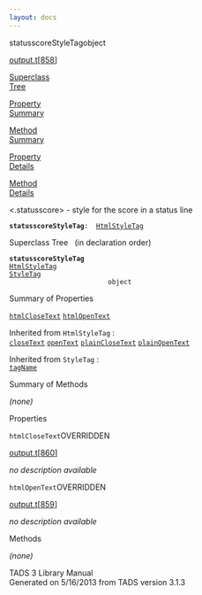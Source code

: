 ```yaml
---
layout: docs
---
```

<span class="title">statusscoreStyleTag</span><span class="type">object</span>

[output.t](../file/output.t.html)\[[858](../source/output.t.html#858)\]

[Superclass  
Tree](#_SuperClassTree_)

[Property  
Summary](#_PropSummary_)

[Method  
Summary](#_MethodSummary_)

[Property  
Details](#_Properties_)

[Method  
Details](#_Methods_)



\<.statusscore\> - style for the score in a status line

**`statusscoreStyleTag`**` :   `[`HtmlStyleTag`](../object/HtmlStyleTag.html)



<span id="_SuperClassTree_"></span>



<span class="hdln">Superclass Tree</span>   (in declaration order)



**`statusscoreStyleTag`**  
[`HtmlStyleTag`](../object/HtmlStyleTag.html)  
[`StyleTag`](../object/StyleTag.html)  
`                         object`  
<span id="_PropSummary_"></span>



<span class="hdln">Summary of Properties</span>  



[`htmlCloseText`](#htmlCloseText) [`htmlOpenText`](#htmlOpenText)

Inherited from `HtmlStyleTag` :  
[`closeText`](../object/HtmlStyleTag.html#closeText) [`openText`](../object/HtmlStyleTag.html#openText) [`plainCloseText`](../object/HtmlStyleTag.html#plainCloseText) [`plainOpenText`](../object/HtmlStyleTag.html#plainOpenText)

Inherited from `StyleTag` :  
[`tagName`](../object/StyleTag.html#tagName)

<span id="_MethodSummary_"></span>



<span class="hdln">Summary of Methods</span>  









*(none)* <span id="_Properties_"></span>



<span class="hdln">Properties</span>  



<span id="htmlCloseText"></span>

`htmlCloseText`<span class="rem">OVERRIDDEN</span>

[output.t](../file/output.t.html)\[[860](../source/output.t.html#860)\]



*no description available*



<span id="htmlOpenText"></span>

`htmlOpenText`<span class="rem">OVERRIDDEN</span>

[output.t](../file/output.t.html)\[[859](../source/output.t.html#859)\]



*no description available*



<span id="_Methods_"></span>



<span class="hdln">Methods</span>  



*(none)*



TADS 3 Library Manual  
Generated on 5/16/2013 from TADS version 3.1.3


